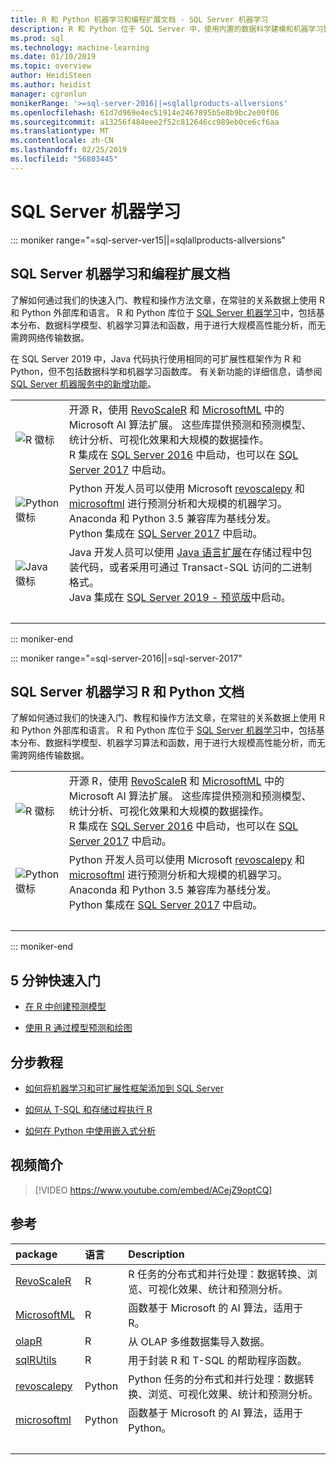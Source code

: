 ```yaml
---
title: R 和 Python 机器学习和编程扩展文档 - SQL Server 机器学习
description: R 和 Python 位于 SQL Server 中，使用内置的数据科学建模和机器学习算法进行大规模的企业数据分析。
ms.prod: sql
ms.technology: machine-learning
ms.date: 01/10/2019
ms.topic: overview
author: HeidiSteen
ms.author: heidist
manager: cgronlun
monikerRange: '>=sql-server-2016||=sqlallproducts-allversions'
ms.openlocfilehash: 61d7d969e4ec51914e2467895b5e8b9bc2e00f06
ms.sourcegitcommit: a13256f484eee2f52c812646cc989eb0ce6cf6aa
ms.translationtype: MT
ms.contentlocale: zh-CN
ms.lasthandoff: 02/25/2019
ms.locfileid: "56803445"
---
```

# <a name="sql-server-machine-learning"></a>SQL Server 机器学习

::: moniker range="=sql-server-ver15||=sqlallproducts-allversions"

## <a name="sql-server-machine-learning-and-programming-extensions-documentation"></a>SQL Server 机器学习和编程扩展文档

了解如何通过我们的快速入门、教程和操作方法文章，在常驻的关系数据上使用 R 和 Python 外部库和语言。 R 和 Python 库位于 [SQL Server 机器学习](what-is-sql-server-machine-learning.md)中，包括基本分布、数据科学模型、机器学习算法和函数，用于进行大规模高性能分析，而无需跨网络传输数据。

在 SQL Server 2019 中，Java 代码执行使用相同的可扩展性框架作为 R 和 Python，但不包括数据科学和机器学习函数库。 有关新功能的详细信息，请参阅 [SQL Server 机器服务中的新增功能](what-s-new-in-sql-server-machine-learning-services.md)。

|   |   |
|---|:--|
| ![R 徽标](media/index/logo_r.png) | 开源 R，使用 [RevoScaleR](/machine-learning-server/r-reference/revoscaler/revoscaler) 和 [MicrosoftML](/machine-learning-server/r-reference/microsoftml/microsoftml-package) 中的 Microsoft AI 算法扩展。 这些库提供预测和预测模型、统计分析、可视化效果和大规模的数据操作。<br/>R 集成在 [SQL Server 2016](install/sql-r-services-windows-install.md) 中启动，也可以在 [SQL Server 2017](install/sql-machine-learning-services-windows-install.md) 中启动。 |
| ![Python 徽标](media/index/logo_python.png) | Python 开发人员可以使用 Microsoft [revoscalepy](/machine-learning-server/python-reference/revoscalepy/revoscalepy-package) 和 [microsoftml](/machine-learning-server/python-reference/microsoftml/microsoftml-package) 进行预测分析和大规模的机器学习。 Anaconda 和 Python 3.5 兼容库为基线分发。<br/>Python 集成在 [SQL Server 2017](install/sql-machine-learning-services-windows-install.md) 中启动。 |
| ![Java 徽标](media/index/logo_java.png) | Java 开发人员可以使用 [Java 语言扩展](java/extension-java.md)在存储过程中包装代码，或者采用可通过 Transact-SQL 访问的二进制格式。<br/>Java 集成在 [SQL Server 2019 - 预览版](install/sql-machine-learning-services-ver15.md)中启动。 |
| &nbsp; | &nbsp; |
::: moniker-end

::: moniker range="=sql-server-2016||=sql-server-2017"

## <a name="sql-server-machine-learning-r-and-python-documentation"></a>SQL Server 机器学习 R 和 Python 文档

了解如何通过我们的快速入门、教程和操作方法文章，在常驻的关系数据上使用 R 和 Python 外部库和语言。 R 和 Python 库位于 [SQL Server 机器学习](what-is-sql-server-machine-learning.md)中，包括基本分布、数据科学模型、机器学习算法和函数，用于进行大规模高性能分析，而无需跨网络传输数据。

|   |   |
|---|:--|
| ![R 徽标](media/index/logo_r.png) | 开源 R，使用 [RevoScaleR](/machine-learning-server/r-reference/revoscaler/revoscaler) 和 [MicrosoftML](/machine-learning-server/r-reference/microsoftml/microsoftml-package) 中的 Microsoft AI 算法扩展。 这些库提供预测和预测模型、统计分析、可视化效果和大规模的数据操作。<br/>R 集成在 [SQL Server 2016](install/sql-r-services-windows-install.md) 中启动，也可以在 [SQL Server 2017](install/sql-machine-learning-services-windows-install.md) 中启动。 |
| ![Python 徽标](media/index/logo_python.png) | Python 开发人员可以使用 Microsoft [revoscalepy](/machine-learning-server/python-reference/revoscalepy/revoscalepy-package) 和 [microsoftml](/machine-learning-server/python-reference/microsoftml/microsoftml-package) 进行预测分析和大规模的机器学习。 Anaconda 和 Python 3.5 兼容库为基线分发。<br/>Python 集成在 [SQL Server 2017](install/sql-machine-learning-services-windows-install.md) 中启动。 |
| &nbsp; | &nbsp; |
::: moniker-end

## <a name="5-minute-quickstarts"></a>5 分钟快速入门

- [在 R 中创建预测模型](tutorials/rtsql-create-a-predictive-model-r.md)

- [使用 R 通过模型预测和绘图](tutorials/rtsql-predict-and-plot-from-model.md)

## <a name="step-by-step-tutorials"></a>分步教程

- [如何将机器学习和可扩展性框架添加到 SQL Server](install/sql-machine-learning-services-windows-install.md)

- [如何从 T-SQL 和存储过程执行 R](tutorials/sqldev-in-database-r-for-sql-developers.md)

- [如何在 Python 中使用嵌入式分析](tutorials/sqldev-in-database-python-for-sql-developers.md)

## <a name="video-introduction"></a>视频简介

> [!VIDEO https://www.youtube.com/embed/ACejZ9optCQ]

## <a name="reference"></a>参考

| package | 语言 | Description |
|:--------|:---------|:------------|
| [RevoScaleR](/machine-learning-server/r-reference/revoscaler/revoscaler) | R | R 任务的分布式和并行处理：数据转换、浏览、可视化效果、统计和预测分析。 |
| [MicrosoftML](/machine-learning-server/r-reference/microsoftml/microsoftml-package) | R | 函数基于 Microsoft 的 AI 算法，适用于 R。 |
| [olapR](/machine-learning-server/r-reference/olapr/olapr) | R | 从 OLAP 多维数据集导入数据。 |
| [sqlRUtils](/machine-learning-server/r-reference/sqlrutils/sqlrutils) | R | 用于封装 R 和 T-SQL 的帮助程序函数。 |
[revoscalepy](/machine-learning-server/python-reference/revoscalepy/revoscalepy-package) | Python | Python 任务的分布式和并行处理：数据转换、浏览、可视化效果、统计和预测分析。 |
| [microsoftml](/machine-learning-server/python-reference/microsoftml/microsoftml-package) | Python | 函数基于 Microsoft 的 AI 算法，适用于 Python。 |
| &nbsp; | &nbsp; | &nbsp; |
